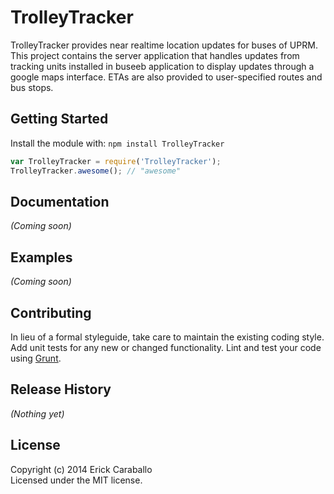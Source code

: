 # TrolleyTracker

TrolleyTracker provides near realtime location updates for buses of UPRM. This project contains the server application that handles updates from tracking units installed in buseeb application to display updates through a google maps interface. ETAs are also provided to user-specified routes and bus stops.

## Getting Started
Install the module with: `npm install TrolleyTracker`

```javascript
var TrolleyTracker = require('TrolleyTracker');
TrolleyTracker.awesome(); // "awesome"
```

## Documentation
_(Coming soon)_

## Examples
_(Coming soon)_

## Contributing
In lieu of a formal styleguide, take care to maintain the existing coding style. Add unit tests for any new or changed functionality. Lint and test your code using [Grunt](http://gruntjs.com/).

## Release History
_(Nothing yet)_

## License
Copyright (c) 2014 Erick Caraballo  
Licensed under the MIT license.
